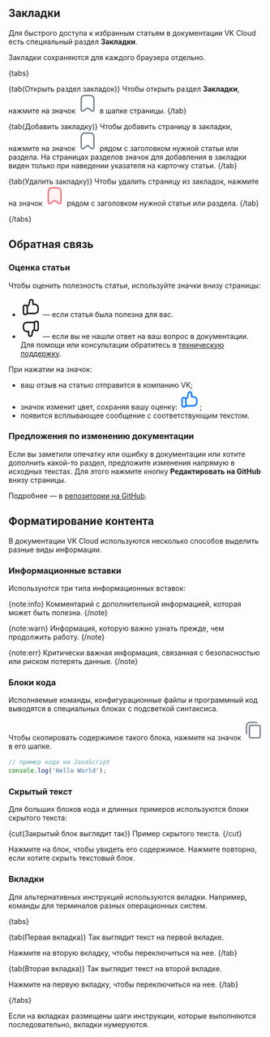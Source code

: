## Закладки

Для быстрого доступа к избранным статьям в документации VK Cloud есть специальный раздел **Закладки**.

<info>Закладки сохраняются для каждого браузера отдельно.</info>

{tabs}

{tab(Открыть раздел закладок)}
Чтобы открыть раздел **Закладки**, нажмите на значок ![ ](../assets/bookmark-icon.svg "inline") в шапке страницы.
{/tab}

{tab(Добавить закладку)}
Чтобы добавить страницу в закладки, нажмите на значок ![ ](../assets/bookmark-icon.svg "inline") рядом с заголовком нужной статьи или раздела. На страницах разделов значок для добавления в закладки виден только при наведении указателя на карточку статьи.
{/tab}

{tab(Удалить закладку)}
Чтобы удалить страницу из закладок, нажмите на значок ![ ](../assets/active-bookmark-icon.svg "inline") рядом с заголовком нужной статьи или раздела.
{/tab}

{/tabs}

## Обратная связь

### Оценка статьи

Чтобы оценить полезность статьи, используйте значки внизу страницы:

* ![ ](../assets/like-icon.svg "inline") — если статья была полезна для вас.
* ![ ](../assets/dislike-icon.svg "inline") — если вы не нашли ответ на ваш вопрос в документации. Для помощи или консультации обратитесь в [техническую поддержку](/ru/contacts).

При нажатии на значок:

* ваш отзыв на статью отправится в компанию VK;
* значок изменит цвет, сохраняя вашу оценку: ![ ](../assets/color-like-icon.svg "inline");
* появится всплывающее сообщение с соответствующим текстом. 

### Предложения по изменению документации

Если вы заметили опечатку или ошибку в документации или хотите дополнить какой-то раздел, предложите изменения напрямую в исходных текстах. Для этого нажмите кнопку **Редактировать на GitHub** внизу страницы.

Подробнее — в [репозитории на GitHub](https://github.com/vk-cs/docs-public/blob/master/README.md).

## Форматирование контента

В документации VK Cloud используются несколько способов выделить разные виды информации.

### Информационные вставки

Используются три типа информационных вставок:

{note:info}
Комментарий с дополнительной информацией, которая может быть полезна.
{/note}

{note:warn}
Информация, которую важно узнать прежде, чем продолжить работу.
{/note}

{note:err}
Критически важная информация, связанная с безопасностью или риском потерять данные.
{/note}

### Блоки кода

Исполняемые команды, конфигурационные файлы и программный код выводятся в специальных блоках с подсветкой синтаксиса.

Чтобы скопировать содержимое такого блока, нажмите на значок ![ ](../assets/copy-icon.svg "inline") в его шапке.

```javascript
// пример кода на JavaScript
console.log('Hello World');
```

### Скрытый текст

Для больших блоков кода и длинных примеров используются блоки скрытого текста:

{cut(Закрытый блок выглядит так)}
Пример скрытого текста.
{/cut}

Нажмите на блок, чтобы увидеть его содержимое. Нажмите повторно, если хотите скрыть текстовый блок.

### Вкладки

Для альтернативных инструкций используются вкладки. Например, команды для терминалов разных операционных систем.

{tabs}

{tab(Первая вкладка)}
Так выглядит текст на первой вкладке.

Нажмите на вторую вкладку, чтобы переключиться на нее.
{/tab}

{tab(Вторая вкладка)}
Так выглядит текст на второй вкладке.

Нажмите на первую вкладку, чтобы переключиться на нее.
{/tab}

{/tabs}

Если на вкладках размещены шаги инструкции, которые выполняются последовательно, вкладки нумеруются.
